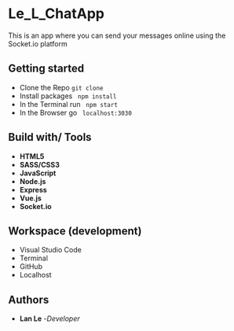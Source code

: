 # Le_L_ChatApp

This is an app where you can send your messages online using the Socket.io platform


## Getting started
* Clone the Repo ```git clone```
* Install packages ``` npm install```
* In the Terminal run ``` npm start```
* In the Browser go ``` localhost:3030```


## Build with/ Tools
* **HTML5**
* **SASS/CSS3**
* **JavaScript**
* **Node.js**
* **Express**
* **Vue.js**
* **Socket.io**


## Workspace (development)
* Visual Studio Code
* Terminal
* GitHub
* Localhost


## Authors
* **Lan Le** -*Developer*


